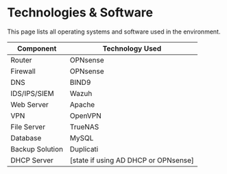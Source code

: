 # Technologies & Software

This page lists all operating systems and software used in the environment.

| Component            | Technology Used         |
|----------------------|-------------------------|
| Router               | OPNsense                |
| Firewall             | OPNsense                |
| DNS                  | BIND9                   |
| IDS/IPS/SIEM         | Wazuh                   |
| Web Server           | Apache                  |
| VPN                  | OpenVPN                 |
| File Server          | TrueNAS                 |
| Database             | MySQL                   |
| Backup Solution      | Duplicati               |
| DHCP Server          | [state if using AD DHCP or OPNsense] |
